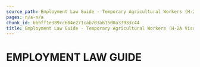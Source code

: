 ```yaml
---
source_path: Employment Law Guide - Temporary Agricultural Workers (H-2A Visas).md
pages: n/a-n/a
chunk_id: bbbff1e389cc684e271cab703a61500a33933c44
title: Employment Law Guide - Temporary Agricultural Workers (H-2A Visas)
---
```

# EMPLOYMENT LAW GUIDE
